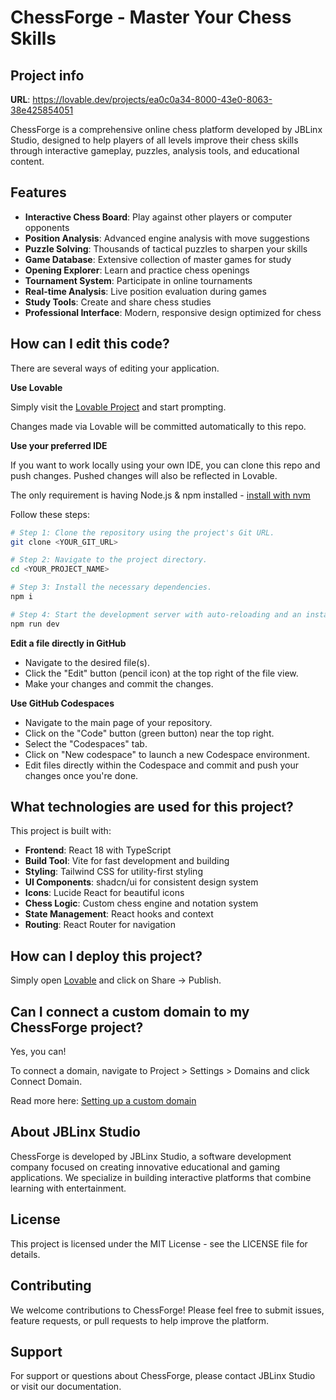 
# ChessForge - Master Your Chess Skills

## Project info

**URL**: https://lovable.dev/projects/ea0c0a34-8000-43e0-8063-38e425854051

ChessForge is a comprehensive online chess platform developed by JBLinx Studio, designed to help players of all levels improve their chess skills through interactive gameplay, puzzles, analysis tools, and educational content.

## Features

- **Interactive Chess Board**: Play against other players or computer opponents
- **Position Analysis**: Advanced engine analysis with move suggestions
- **Puzzle Solving**: Thousands of tactical puzzles to sharpen your skills
- **Game Database**: Extensive collection of master games for study
- **Opening Explorer**: Learn and practice chess openings
- **Tournament System**: Participate in online tournaments
- **Real-time Analysis**: Live position evaluation during games
- **Study Tools**: Create and share chess studies
- **Professional Interface**: Modern, responsive design optimized for chess

## How can I edit this code?

There are several ways of editing your application.

**Use Lovable**

Simply visit the [Lovable Project](https://lovable.dev/projects/ea0c0a34-8000-43e0-8063-38e425854051) and start prompting.

Changes made via Lovable will be committed automatically to this repo.

**Use your preferred IDE**

If you want to work locally using your own IDE, you can clone this repo and push changes. Pushed changes will also be reflected in Lovable.

The only requirement is having Node.js & npm installed - [install with nvm](https://github.com/nvm-sh/nvm#installing-and-updating)

Follow these steps:

```sh
# Step 1: Clone the repository using the project's Git URL.
git clone <YOUR_GIT_URL>

# Step 2: Navigate to the project directory.
cd <YOUR_PROJECT_NAME>

# Step 3: Install the necessary dependencies.
npm i

# Step 4: Start the development server with auto-reloading and an instant preview.
npm run dev
```

**Edit a file directly in GitHub**

- Navigate to the desired file(s).
- Click the "Edit" button (pencil icon) at the top right of the file view.
- Make your changes and commit the changes.

**Use GitHub Codespaces**

- Navigate to the main page of your repository.
- Click on the "Code" button (green button) near the top right.
- Select the "Codespaces" tab.
- Click on "New codespace" to launch a new Codespace environment.
- Edit files directly within the Codespace and commit and push your changes once you're done.

## What technologies are used for this project?

This project is built with:

- **Frontend**: React 18 with TypeScript
- **Build Tool**: Vite for fast development and building
- **Styling**: Tailwind CSS for utility-first styling
- **UI Components**: shadcn/ui for consistent design system
- **Icons**: Lucide React for beautiful icons
- **Chess Logic**: Custom chess engine and notation system
- **State Management**: React hooks and context
- **Routing**: React Router for navigation

## How can I deploy this project?

Simply open [Lovable](https://lovable.dev/projects/ea0c0a34-8000-43e0-8063-38e425854051) and click on Share -> Publish.

## Can I connect a custom domain to my ChessForge project?

Yes, you can!

To connect a domain, navigate to Project > Settings > Domains and click Connect Domain.

Read more here: [Setting up a custom domain](https://docs.lovable.dev/tips-tricks/custom-domain#step-by-step-guide)

## About JBLinx Studio

ChessForge is developed by JBLinx Studio, a software development company focused on creating innovative educational and gaming applications. We specialize in building interactive platforms that combine learning with entertainment.

## License

This project is licensed under the MIT License - see the LICENSE file for details.

## Contributing

We welcome contributions to ChessForge! Please feel free to submit issues, feature requests, or pull requests to help improve the platform.

## Support

For support or questions about ChessForge, please contact JBLinx Studio or visit our documentation.
